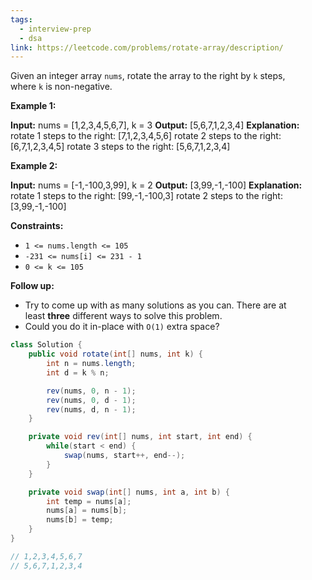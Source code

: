 ```yaml
---
tags:
  - interview-prep
  - dsa
link: https://leetcode.com/problems/rotate-array/description/
---
```

Given an integer array `nums`, rotate the array to the right by `k` steps, where `k` is non-negative.

**Example 1:**

**Input:** nums = [1,2,3,4,5,6,7], k = 3
**Output:** [5,6,7,1,2,3,4]
**Explanation:**
rotate 1 steps to the right: [7,1,2,3,4,5,6]
rotate 2 steps to the right: [6,7,1,2,3,4,5]
rotate 3 steps to the right: [5,6,7,1,2,3,4]

**Example 2:**

**Input:** nums = [-1,-100,3,99], k = 2
**Output:** [3,99,-1,-100]
**Explanation:** 
rotate 1 steps to the right: [99,-1,-100,3]
rotate 2 steps to the right: [3,99,-1,-100]

**Constraints:**

- `1 <= nums.length <= 105`
- `-231 <= nums[i] <= 231 - 1`
- `0 <= k <= 105`

**Follow up:**

- Try to come up with as many solutions as you can. There are at least **three** different ways to solve this problem.
- Could you do it in-place with `O(1)` extra space?

```java
class Solution {
    public void rotate(int[] nums, int k) {
        int n = nums.length;
        int d = k % n;

        rev(nums, 0, n - 1);
        rev(nums, 0, d - 1);
        rev(nums, d, n - 1);
    }

    private void rev(int[] nums, int start, int end) {
        while(start < end) {
            swap(nums, start++, end--);
        }
    }

    private void swap(int[] nums, int a, int b) {
        int temp = nums[a];
        nums[a] = nums[b];
        nums[b] = temp;
    }
}

// 1,2,3,4,5,6,7
// 5,6,7,1,2,3,4
```